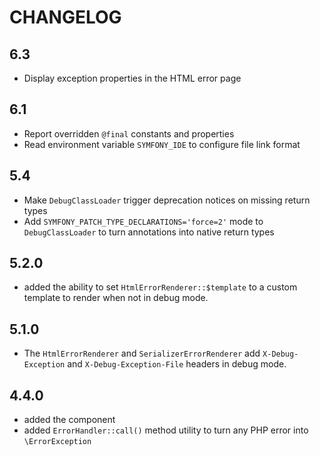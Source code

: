 CHANGELOG
==

6.3
---

 * Display exception properties in the HTML error page

6.1
---

 * Report overridden `@final` constants and properties
 * Read environment variable `SYMFONY_IDE` to configure file link format

5.4
---

 * Make `DebugClassLoader` trigger deprecation notices on missing return types
 * Add `SYMFONY_PATCH_TYPE_DECLARATIONS='force=2'` mode to `DebugClassLoader` to turn annotations into native return types

5.2.0
-----

 * added the ability to set `HtmlErrorRenderer::$template` to a custom template to render when not in debug mode.

5.1.0
-----

 * The `HtmlErrorRenderer` and `SerializerErrorRenderer` add `X-Debug-Exception` and `X-Debug-Exception-File` headers in debug mode.

4.4.0
-----

 * added the component
 * added `ErrorHandler::call()` method utility to turn any PHP error into `\ErrorException`
